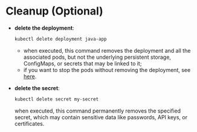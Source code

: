 # Cleanup (Optional)

- **delete the deployment**:
  ```sh
  kubectl delete deployment java-app
  ```

    - when executed, this command removes the deployment and all the associated pods, but not the underlying persistent storage, ConfigMaps, or secrets that may be linked to it;
    - if you want to stop the pods without removing the deployment, see [here](../../operation/stop/stop.md).    

- **delete the secret**:
  ```sh
  kubectl delete secret my-secret
  ```

  when executed, this command permanently removes the specified secret, which may contain sensitive data like passwords, API keys, or certificates.
